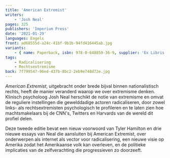 ```yaml
---
title: 'American Extremist'
writers:
    - 'Josh Neal'
pages: 325
publishers: 'Imperium Press'
date: '2021-01-29'
languages: Engels
front: ad68555d-a24c-41bf-9b1b-94fd416445ab.jpg
variants:
    - { name: Paperback, isbn: 978-0-648859-36-9, supplier: 'Ex Libris', size: { height: 204, width: 127, depth: 23 }, import_price: { currency: USD, amount: 23.8 }, price: 25.99, out_of_stock: 0 }
tags:
    - Radicalisering
    - Rechtsextremisme
back: 7f799547-96ed-437b-8bc2-2eb9e748d72e.jpg
---
```


*American Extremist*, uitgebracht onder brede bijval binnen nationalistisch rechts, heeft de manier veranderd waarop we over extremisme denken. Klinisch psycholoog Josh Neal herschikt de notie van extremisme en omvat de reguliere instellingen die gewelddadige actoren radicaliseren, door zowel links- als rechtsextremisten psychologisch te profileren en te laten zien hoe machtsmakelaars bij de CNN's, Twitters en Harvards van de wereld dit profiel delen.

Deze tweede editie bevat een nieuw voorwoord van Tyler Hamilton en drie nieuwe essays van Neal die aansluiten bij American Extremist, over onderwerpen als internet als vector voor radicalisering, een nieuwe visie op Amerika zodat het Amerikaanse volk kan overleven, en de politieke implicaties van de zelfverachting die progressieven zo doorzeeft.

